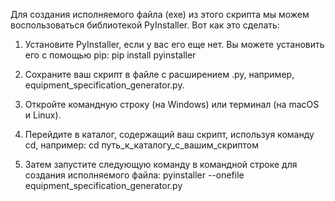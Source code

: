 Для создания исполняемого файла (exe) из этого скрипта мы можем воспользоваться библиотекой PyInstaller. Вот как это сделать:

1. Установите PyInstaller, если у вас его еще нет. Вы можете установить его с помощью pip:
pip install pyinstaller

2. Сохраните ваш скрипт в файле с расширением .py, например, equipment_specification_generator.py.

3. Откройте командную строку (на Windows) или терминал (на macOS и Linux).

4. Перейдите в каталог, содержащий ваш скрипт, используя команду cd, например:
cd путь_к_каталогу_с_вашим_скриптом

5. Затем запустите следующую команду в командной строке для создания исполняемого файла:
pyinstaller --onefile equipment_specification_generator.py
